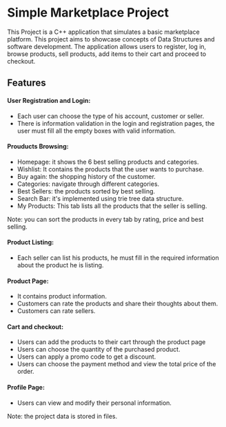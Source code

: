 <h1> Simple Marketplace Project </h1>

This Project is a C++ application that simulates a basic marketplace platform. This project aims to showcase concepts of Data Structures and software development. 
The application allows users to register, log in, browse products, sell products, add items to their cart and proceed to checkout. 

<h2> Features </h2>

<h4> User Registration and Login: </h4>

* Each user can choose the type of his account, customer or seller.
* There is information validation in the login and registration pages, the user must fill all the empty boxes with valid information.

<h4> Prouducts Browsing: </h4>

* Homepage: it shows the 6 best selling products and categories.
* Wishlist: It contains the products that the user wants to purchase.
* Buy again: the shopping history of the customer.
* Categories: navigate through different categories.
* Best Sellers: the products sorted by best selling.
* Search Bar: it's implemented using trie tree data structure.
* My Products: This tab lists all the products that the seller is selling.
  
Note: you can sort the products in every tab by rating, price and best selling.

<h4> Product Listing: </h4>

* Each seller can list his products, he must fill in the required information about the product he is listing.

<h4> Product Page: </h4>

* It contains product information.
* Customers can rate the products and share their thoughts about them.
* Customers can rate sellers. 

<h4> Cart and checkout: </h4>

* Users can add the products to their cart through the product page
* Users can choose the quantity of the purchased product.
* Users can apply a promo code to get a discount.
* Users can choose the payment method and view the total price of the order.

<h4> Profile Page: </h4>

* Users can view and modify their personal information.

Note: the project data is stored in files.
